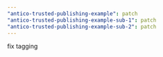 ```yaml
---
"antico-trusted-publishing-example": patch
"antico-trusted-publishing-example-sub-1": patch
"antico-trusted-publishing-example-sub-2": patch
---
```


fix tagging
